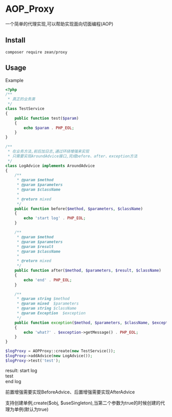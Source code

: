 # AOP_Proxy
一个简单的代理实现,可以帮助实现面向切面编程(AOP)

## Install
```shell
composer require zean/proxy
```

## Usage

Example

```php
<?php
/**
 * 真正的业务类
 */
class TestService
{
    public function test($param)
    {
        echo $param . PHP_EOL;
    }
}

/**
 * 在业务方法,前后加日志,通过环绕增强来实现
 * 只需要实现AroundAdvice接口,完成before、after、exception方法
 */
class LogAdvice implements AroundAdvice
{
    /**
     * @param $method
     * @param $parameters
     * @param $className
     *
     * @return mixed
     */
    public function before($method, $parameters, $className)
    {
        echo 'start log' . PHP_EOL;
    }

    /**
     * @param $method
     * @param $parameters
     * @param $result
     * @param $className
     *
     * @return mixed
     */
    public function after($method, $parameters, $result, $className)
    {
        echo 'end' . PHP_EOL;
    }

    /**
     * @param string $method
     * @param mixed  $parameters
     * @param string $className
     * @param Exception  $exception
     */
    public function exception($method, $parameters, $className, $exception)
    {
        echo 'what?' . $exception->getMessage() . PHP_EOL;
    }
}

$logProxy = AOPProxy::create(new TestService());
$logProxy->addAdvice(new LogAdvice());
$logProxy->test('test');

```

result:
start log<br>
test<br>
end log

前置增强需要实现BeforeAdvice、后置增强需要实现AfterAdvice

支持创建单例,create($obj, $useSingleton),当第二个参数为true的时候创建的代理为单例(默认为true)